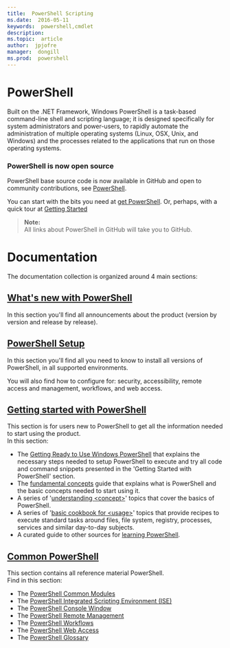 ```yaml
---
title:  PowerShell Scripting
ms.date:  2016-05-11
keywords:  powershell,cmdlet
description:  
ms.topic:  article
author:  jpjofre
manager:  dongill
ms.prod:  powershell
---
```


#  PowerShell

Built on the .NET Framework,
Windows PowerShell is a task-based command-line shell and scripting language;
it is designed specifically for system administrators and power-users,
to rapidly automate the administration of multiple operating systems
(Linux, OSX, Unix, and Windows)
and the processes related to the applications that run on those operating systems.

###  PowerShell is now open source

PowerShell base source code is now available in GitHub and open to community
contributions, see [PowerShell](https://github.com/powershell/powershell).

You can start with the bits you need at [get PowerShell](https://github.com/PowerShell/PowerShell#get-powershell).
Or, perhaps, with a quick tour at [Getting Started](https://github.com/PowerShell/PowerShell/blob/master/docs/learning-powershell)

>  **Note:**  
>  All links about PowerShell in GitHub will take you to GitHub.

#  Documentation

The documentation collection is organized around 4 main sections:

##  [What's new with PowerShell](whats-new/What-s-New-With-PowerShell.md)
In this section you'll find all announcements about the product (version by
version and release by release).

##  [PowerShell Setup](setup/setup-reference.md)
In this section you'll find all you need to know to install all
versions of PowerShell, in all supported environments.  

You will also find how to configure for: security, accessibility, remote access
and management, workflows, and web access.

##  [Getting started with PowerShell](getting-started/Getting-Started-with-Windows-PowerShell.md)
This section is for users new to PowerShell to get all the information needed
to start using the product.  
In this section:
-   The [Getting Ready to Use Windows PowerShell](getting-started/Getting-Ready-to-Use-Windows-PowerShell.md)
that explains the necessary steps needed to setup PowerShell to execute and try
all code and command snippets presented in the 'Getting Started with PowerShell'
section.
-  The [fundamental concepts](getting-started/fundamental-concepts.md) guide that
explains what is PowerShell and the basic concepts needed to start using it.
-  A series of '[understanding &lt;concept&gt;](getting-started/understanding-concepts-reference.md)' topics
that cover the basics of PowerShell.
-  A series of '[basic cookbook for &lt;usage&gt;](getting-started/cookbooks/basic-cookbooks-reference.md)'
topics that provide recipes to execute standard tasks around files, file system,
registry, processes, services and similar day-to-day subjects.
-  A curated guide to other sources for
[learning PowerShell](getting-started/more-powershell-learning.md).

##  [Common PowerShell](core-powershell/core-powershell.md)
This section contains all reference material PowerShell.  
Find in this section:
-  The [PowerShell Common Modules](core-powershell/core-modules.md)
-  The [PowerShell Integrated Scripting Environment \(ISE\)](core-powershell/ise-guide.md)
-  The [PowerShell Console Window](core-powershell/console-guide.md)
-  The [PowerShell Remote Management](core-powershell/Running-Remote-Commands.md)
-  The [PowerShell Workflows](core-powershell/workflows-guide.md)
-  The [PowerShell Web Access](core-powershell/web-access.md)
-  The [PowerShell Glossary](Windows-PowerShell-Glossary.md)
